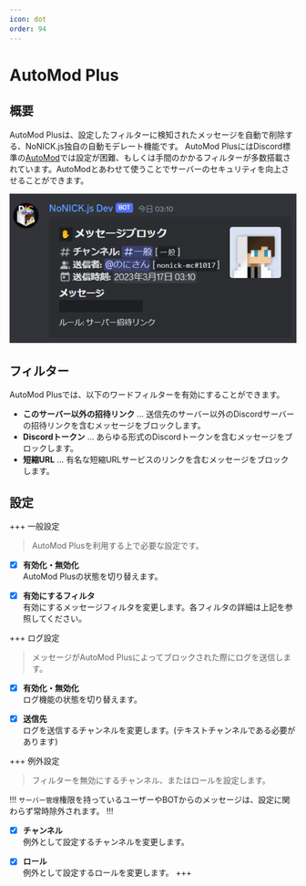 ```yaml
---
icon: dot
order: 94
---
```


# AutoMod Plus
## 概要
AutoMod Plusは、設定したフィルターに検知されたメッセージを自動で削除する、NoNICK.js独自の自動モデレート機能です。
AutoMod PlusにはDiscord標準の[AutoMod](https://support.discord.com/hc/ja/articles/4421269296535-オートモデレーションについてのFAQ)では設定が困難、もしくは手間のかかるフィルターが多数搭載されています。AutoModとあわせて使うことでサーバーのセキュリティを向上させることができます。

![](/static/features/automod-plus/1.png)

## フィルター
AutoMod Plusでは、以下のワードフィルターを有効にすることができます。

* **このサーバー以外の招待リンク** ... 送信先のサーバー以外のDiscordサーバーの招待リンクを含むメッセージをブロックします。
* **Discordトークン** ... あらゆる形式のDiscordトークンを含むメッセージをブロックします。
* **短縮URL** ... 有名な短縮URLサービスのリンクを含むメッセージをブロックします。

## 設定
+++ 一般設定
> AutoMod Plusを利用する上で必要な設定です。

- [x] **有効化・無効化**  
AutoMod Plusの状態を切り替えます。

- [x] **有効にするフィルタ**  
有効にするメッセージフィルタを変更します。各フィルタの詳細は上記を参照してください。

+++ ログ設定
> メッセージがAutoMod Plusによってブロックされた際にログを送信します。

- [x] **有効化・無効化**  
ログ機能の状態を切り替えます。

- [x] **送信先**  
ログを送信するチャンネルを変更します。(テキストチャンネルである必要があります)

+++ 例外設定
> フィルターを無効にするチャンネル、またはロールを設定します。

!!!
`サーバー管理`権限を持っているユーザーやBOTからのメッセージは、設定に関わらず常時除外されます。
!!!

- [x] **チャンネル**  
例外として設定するチャンネルを変更します。

- [x] **ロール**  
例外として設定するロールを変更します。
+++
